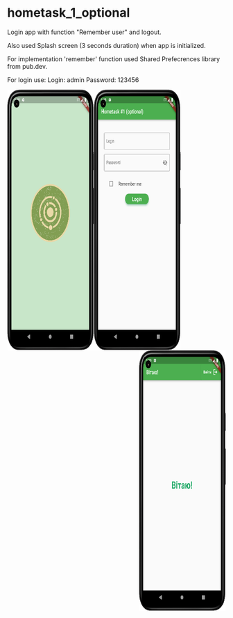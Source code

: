 # hometask_1_optional

Login app with function "Remember user" and logout.

Also used Splash screen (3 seconds duration) when app is initialized.

For implementation 'remember' function used Shared Prefecrences library from
pub.dev.


For login use:
Login: admin
Password: 123456

<img align="left" width="200" height="600" src="git_images/splash_screen.png">
<img align="center" width="200" height="600" src="git_images/login.png">
<img align="right" width="200" height="600" src="git_images/welcome.png">

